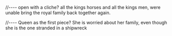 //---- open with a cliche?
all the kings horses and all the kings men, were unable bring the royal family back together again.

//---- Queen as the first piece?  She is worried about her family, even though she is the one stranded in a shipwreck

